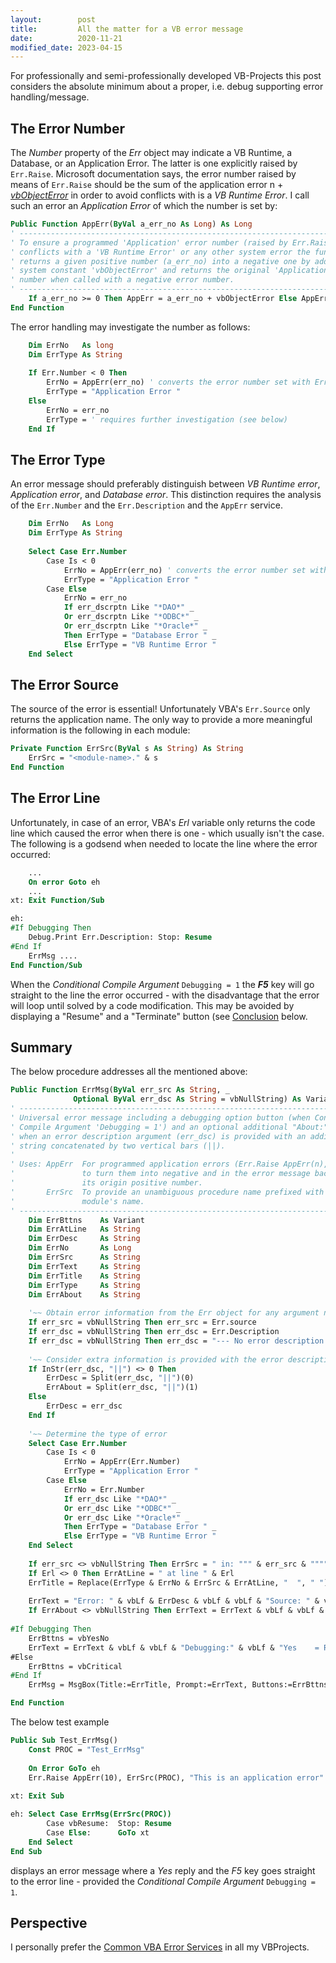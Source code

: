```yaml
---
layout:        post
title:         All the matter for a VB error message
date:          2020-11-21
modified_date: 2023-04-15
---
```

For professionally and semi-professionally developed VB-Projects this post considers the absolute minimum about a proper, i.e. debug supporting error handling/message.
<!--more-->

## The Error Number
The _Number_ property of the _Err_ object may indicate a VB Runtime, a Database, or an Application Error. The latter is one explicitly raised by `Err.Raise`. Microsoft documentation says, the error number raised by means of `Err.Raise` should be the sum of the application error n +  [_vbObjectError_](<https://docs.microsoft.com/en-us/dotnet/api/microsoft.visualbasic.constants.vbobjecterror?view=netcore-3.1>) in order to avoid conflicts with  is a _VB Runtime Error_. I call such an error an _Application Error_ of which the number is set by:
```vb
Public Function AppErr(ByVal a_err_no As Long) As Long
' ------------------------------------------------------------------------------
' To ensure a programmed 'Application' error number (raised by Err.Raise) not
' conflicts with a 'VB Runtime Error' or any other system error the function
' returns a given positive number (a_err_no) into a negative one by adding the
' system constant 'vbObjectError' and returns the original 'Application Error'
' number when called with a negative error number.
' ------------------------------------------------------------------------------
    If a_err_no >= 0 Then AppErr = a_err_no + vbObjectError Else AppErr = Abs(a_err_no - vbObjectError)
End Function
```

The error handling may investigate the number as follows:
```vb
    Dim ErrNo   As long
    Dim ErrType As String
    
    If Err.Number < 0 Then
        ErrNo = AppErr(err_no) ' converts the error number set with Err.Raise AppErr(n) back to its origin number
        ErrType = "Application Error "
    Else
        ErrNo = err_no
        ErrType = ' requires further investigation (see below)
    End If
```

## The Error Type
An error message should preferably distinguish between _VB Runtime error_, _Application error_, and _Database error_. This distinction requires the analysis of the `Err.Number` and the `Err.Description` and the `AppErr` service.
```vb
    Dim ErrNo   As Long
    Dim ErrType As String
    
    Select Case Err.Number
        Case Is < 0
            ErrNo = AppErr(err_no) ' converts the error number set with Err.Raise AppErr(n) back to its origin number
            ErrType = "Application Error "
        Case Else
            ErrNo = err_no
            If err_dscrptn Like "*DAO*" _
            Or err_dscrptn Like "*ODBC*" _
            Or err_dscrptn Like "*Oracle*" _
            Then ErrType = "Database Error " _
            Else ErrType = "VB Runtime Error "
    End Select
```

## The Error Source
The source of the error is essential! Unfortunately VBA's `Err.Source` only returns the application name. The only way to provide a more meaningful information is the following in each module:
```vb
Private Function ErrSrc(ByVal s As String) As String
    ErrSrc = "<module-name>." & s
End Function
```
## The Error Line
Unfortunately, in case of an error, VBA's _Erl_ variable only returns the code line which caused the error when there is one - which usually isn't the case. The following is a godsend when needed to locate the line where the error occurred:
```vb
    ...
    On error Goto eh
    ...
xt: Exit Function/Sub

eh:
#If Debugging Then
    Debug.Print Err.Description: Stop: Resume
#End If
    ErrMsg ....
End Function/Sub
```
When the _Conditional Compile Argument_ `Debugging = 1` the ***F5*** key will go straight to the line the error occurred - with the disadvantage that the error will loop until solved by a code modification. This may be avoided by displaying a "Resume" and a "Terminate" button (see [Conclusion](#conclusion) below.

## Summary
The below procedure addresses all the mentioned above:

```vb
Public Function ErrMsg(ByVal err_src As String, _
              Optional ByVal err_dsc As String = vbNullString) As Variant
' ------------------------------------------------------------------------------
' Universal error message including a debugging option button (when Conditional
' Compile Argument 'Debugging = 1') and an optional additional "About:" section
' when an error description argument (err_dsc) is provided with an additional
' string concatenated by two vertical bars (||).
'
' Uses: AppErr  For programmed application errors (Err.Raise AppErr(n), ....)
'               to turn them into negative and in the error message back into
'               its origin positive number.
'       ErrSrc  To provide an unambiguous procedure name prefixed with the
'               module's name.
' ------------------------------------------------------------------------------
    Dim ErrBttns    As Variant
    Dim ErrAtLine   As String
    Dim ErrDesc     As String
    Dim ErrNo       As Long
    Dim ErrSrc      As String
    Dim ErrText     As String
    Dim ErrTitle    As String
    Dim ErrType     As String
    Dim ErrAbout    As String
        
    '~~ Obtain error information from the Err object for any argument not provided
    If err_src = vbNullString Then err_src = Err.source
    If err_dsc = vbNullString Then err_dsc = Err.Description
    If err_dsc = vbNullString Then err_dsc = "--- No error description available ---"
    
    '~~ Consider extra information is provided with the error description
    If InStr(err_dsc, "||") <> 0 Then
        ErrDesc = Split(err_dsc, "||")(0)
        ErrAbout = Split(err_dsc, "||")(1)
    Else
        ErrDesc = err_dsc
    End If
    
    '~~ Determine the type of error
    Select Case Err.Number
        Case Is < 0
            ErrNo = AppErr(Err.Number)
            ErrType = "Application Error "
        Case Else
            ErrNo = Err.Number
            If err_dsc Like "*DAO*" _
            Or err_dsc Like "*ODBC*" _
            Or err_dsc Like "*Oracle*" _
            Then ErrType = "Database Error " _
            Else ErrType = "VB Runtime Error "
    End Select
    
    If err_src <> vbNullString Then ErrSrc = " in: """ & err_src & """" ' assemble ErrSrc from available information"
    If Erl <> 0 Then ErrAtLine = " at line " & Erl                      ' assemble ErrAtLine from available information
    ErrTitle = Replace(ErrType & ErrNo & ErrSrc & ErrAtLine, "  ", " ") ' assemble ErrTitle from available information
       
    ErrText = "Error: " & vbLf & ErrDesc & vbLf & vbLf & "Source: " & vbLf & err_src & ErrAtLine
    If ErrAbout <> vbNullString Then ErrText = ErrText & vbLf & vbLf & "About: " & vbLf & ErrAbout
    
#If Debugging Then
    ErrBttns = vbYesNo
    ErrText = ErrText & vbLf & vbLf & "Debugging:" & vbLf & "Yes    = Resume Error Line" & vbLf & "No     = Terminate"
#Else
    ErrBttns = vbCritical
#End If
    ErrMsg = MsgBox(Title:=ErrTitle, Prompt:=ErrText, Buttons:=ErrBttns)

End Function
```

The below test example
```vb
Public Sub Test_ErrMsg()
    Const PROC = "Test_ErrMsg"
    
    On Error GoTo eh
    Err.Raise AppErr(10), ErrSrc(PROC), "This is an application error" & "||" & "This is an optional additional info about the error."
    
xt: Exit Sub

eh: Select Case ErrMsg(ErrSrc(PROC))
        Case vbResume:  Stop: Resume
        Case Else:      GoTo xt
    End Select
End Sub
```
displays an error message where a _Yes_ reply and the _F5_ key goes straight to the error line - provided the _Conditional Compile Argument_ `Debugging = 1`.

## Perspective
I personally prefer the [Common VBA Error Services][1] in all my VBProjects. 

[1]:https://warbe-maker.github.io/warbe-maker.github.io/vba/common/error/handling/2021/01/16/Common-VBA-Error-Services.html